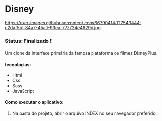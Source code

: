 <h1> Disney </h1>

https://user-images.githubusercontent.com/66790414/127543444-c2daf5bf-84a7-45a0-93ea-773724e4629d.jpg

<h3> Status: Finalizado ❗ </h4>

<p> Um clone da interface primária da famosa plataforma de filmes DisneyPlus. </p>

<h4> tecnologias: </h4>

+ Html
+ Css
+ Sass
+ JavaScript

<h4> Como executar o aplicativo: </h4>

1) Na pasta do projeto, abrir o arquivo INDEX no seu navegador preferido



